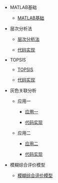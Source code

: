 * MATLAB基础
  
  * [MATLAB基础](/MATLAB基础.md)

* 层次分析法
  
  * [层次分析法](/层次分析法/层次分析法.md)
  
  * [代码实现](/层次分析法/main.md)

* TOPSIS
  
  * [TOPSIS](/TOPSIS/TOPSIS.md)
  
  * [代码实现](/TOPSIS/main.md)

* 灰色关联分析
  
  * 应用一
    
    * [应用一](/灰色关联分析/应用一/灰色关联分析.md)
    
    * [代码实现](/灰色关联分析/应用一/main.md)
  
  * 应用二
    
    * [应用二](/灰色关联分析/应用二/灰色关联分析.md)
    
    * [代码实现](/灰色关联分析/应用二/code2.md)

* 模糊综合评价模型
  
  * [模糊综合评价模型](/模糊综合评价模型/模糊综合评价模型.md)



